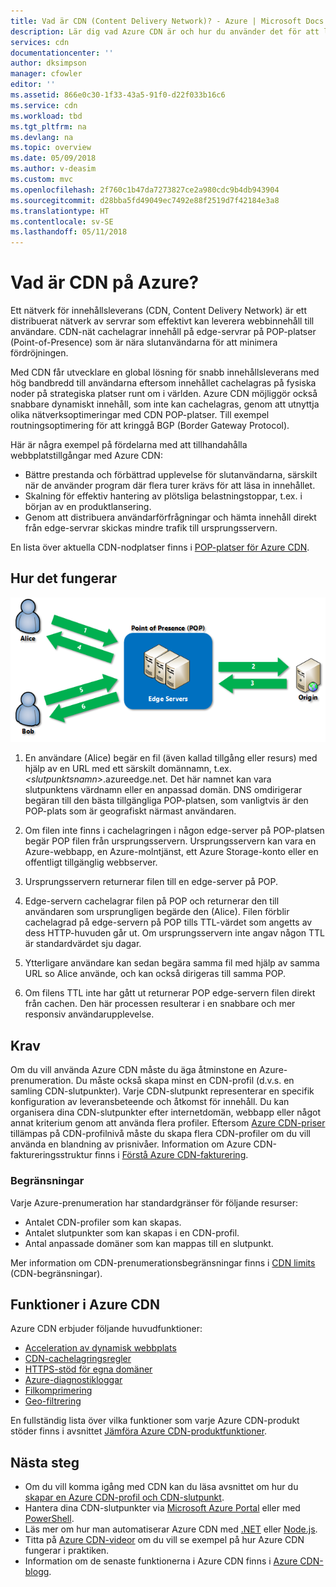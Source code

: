 ```yaml
---
title: Vad är CDN (Content Delivery Network)? - Azure | Microsoft Docs
description: Lär dig vad Azure CDN är och hur du använder det för att leverera innehåll med hög bandbredd.
services: cdn
documentationcenter: ''
author: dksimpson
manager: cfowler
editor: ''
ms.assetid: 866e0c30-1f33-43a5-91f0-d22f033b16c6
ms.service: cdn
ms.workload: tbd
ms.tgt_pltfrm: na
ms.devlang: na
ms.topic: overview
ms.date: 05/09/2018
ms.author: v-deasim
ms.custom: mvc
ms.openlocfilehash: 2f760c1b47da7273827ce2a980cdc9b4db943904
ms.sourcegitcommit: d28bba5fd49049ec7492e88f2519d7f42184e3a8
ms.translationtype: HT
ms.contentlocale: sv-SE
ms.lasthandoff: 05/11/2018
---
```

# <a name="what-is-a-content-delivery-network-on-azure"></a>Vad är CDN på Azure?
Ett nätverk för innehållsleverans (CDN, Content Delivery Network) är ett distribuerat nätverk av servrar som effektivt kan leverera webbinnehåll till användare. CDN-nät cachelagrar innehåll på edge-servrar på POP-platser (Point-of-Presence) som är nära slutanvändarna för att minimera fördröjningen. 

Med CDN får utvecklare en global lösning för snabb innehållsleverans med hög bandbredd till användarna eftersom innehållet cachelagras på fysiska noder på strategiska platser runt om i världen. Azure CDN möjliggör också snabbare dynamiskt innehåll, som inte kan cachelagras, genom att utnyttja olika nätverksoptimeringar med CDN POP-platser. Till exempel routningsoptimering för att kringgå BGP (Border Gateway Protocol).

Här är några exempel på fördelarna med att tillhandahålla webbplatstillgångar med Azure CDN:

* Bättre prestanda och förbättrad upplevelse för slutanvändarna, särskilt när de använder program där flera turer krävs för att läsa in innehållet.
* Skalning för effektiv hantering av plötsliga belastningstoppar, t.ex. i början av en produktlansering.
* Genom att distribuera användarförfrågningar och hämta innehåll direkt från edge-servrar skickas mindre trafik till ursprungsservern.

En lista över aktuella CDN-nodplatser finns i [POP-platser för Azure CDN](cdn-pop-locations.md).

## <a name="how-it-works"></a>Hur det fungerar
![Översikt över CDN](./media/cdn-overview/cdn-overview.png)

1. En användare (Alice) begär en fil (även kallad tillgång eller resurs) med hjälp av en URL med ett särskilt domännamn, t.ex. _&lt;slutpunktsnamn&gt;_.azureedge.net. Det här namnet kan vara slutpunktens värdnamn eller en anpassad domän. DNS omdirigerar begäran till den bästa tillgängliga POP-platsen, som vanligtvis är den POP-plats som är geografiskt närmast användaren.
    
2. Om filen inte finns i cachelagringen i någon edge-server på POP-platsen begär POP filen från ursprungsservern. Ursprungsservern kan vara en Azure-webbapp, en Azure-molntjänst, ett Azure Storage-konto eller en offentligt tillgänglig webbserver.
   
3. Ursprungsservern returnerar filen till en edge-server på POP.
    
4. Edge-servern cachelagrar filen på POP och returnerar den till användaren som ursprungligen begärde den (Alice). Filen förblir cachelagrad på edge-servern på POP tills TTL-värdet som angetts av dess HTTP-huvuden går ut. Om ursprungsservern inte angav någon TTL är standardvärdet sju dagar.
    
5. Ytterligare användare kan sedan begära samma fil med hjälp av samma URL so Alice använde, och kan också dirigeras till samma POP.
    
6. Om filens TTL inte har gått ut returnerar POP edge-servern filen direkt från cachen. Den här processen resulterar i en snabbare och mer responsiv användarupplevelse.

## <a name="requirements"></a>Krav
Om du vill använda Azure CDN måste du äga åtminstone en Azure-prenumeration. Du måste också skapa minst en CDN-profil (d.v.s. en samling CDN-slutpunkter). Varje CDN-slutpunkt representerar en specifik konfiguration av leveransbeteende och åtkomst för innehåll. Du kan organisera dina CDN-slutpunkter efter internetdomän, webbapp eller något annat kriterium genom att använda flera profiler. Eftersom [Azure CDN-priser](https://azure.microsoft.com/pricing/details/cdn/) tillämpas på CDN-profilnivå måste du skapa flera CDN-profiler om du vill använda en blandning av prisnivåer. Information om Azure CDN-faktureringsstruktur finns i [Förstå Azure CDN-fakturering](cdn-billing.md).

### <a name="limitations"></a>Begränsningar
Varje Azure-prenumeration har standardgränser för följande resurser:
 - Antalet CDN-profiler som kan skapas.
 - Antalet slutpunkter som kan skapas i en CDN-profil. 
 - Antal anpassade domäner som kan mappas till en slutpunkt.

Mer information om CDN-prenumerationsbegränsningar finns i [CDN limits](https://docs.microsoft.com/azure/azure-subscription-service-limits#cdn-limits) (CDN-begränsningar).
    
## <a name="azure-cdn-features"></a>Funktioner i Azure CDN
Azure CDN erbjuder följande huvudfunktioner:

- [Acceleration av dynamisk webbplats](cdn-dynamic-site-acceleration.md)
- [CDN-cachelagringsregler](cdn-caching-rules.md)
- [HTTPS-stöd för egna domäner](cdn-custom-ssl.md)
- [Azure-diagnostikloggar](cdn-azure-diagnostic-logs.md)
- [Filkomprimering](cdn-improve-performance.md)
- [Geo-filtrering](cdn-restrict-access-by-country.md)

En fullständig lista över vilka funktioner som varje Azure CDN-produkt stöder finns i avsnittet [Jämföra Azure CDN-produktfunktioner](cdn-features.md).

## <a name="next-steps"></a>Nästa steg
- Om du vill komma igång med CDN kan du läsa avsnittet om hur du [skapar en Azure CDN-profil och CDN-slutpunkt](cdn-create-new-endpoint.md).
- Hantera dina CDN-slutpunkter via [Microsoft Azure Portal](https://portal.azure.com) eller med [PowerShell](cdn-manage-powershell.md).
- Läs mer om hur man automatiserar Azure CDN med [.NET](cdn-app-dev-net.md) eller [Node.js](cdn-app-dev-node.md).
- Titta på [Azure CDN-videor](https://azure.microsoft.com/resources/videos/index/?services=cdn&sort=newest) om du vill se exempel på hur Azure CDN fungerar i praktiken.
- Information om de senaste funktionerna i Azure CDN finns i [Azure CDN-blogg](https://azure.microsoft.com/blog/tag/azure-cdn/).

